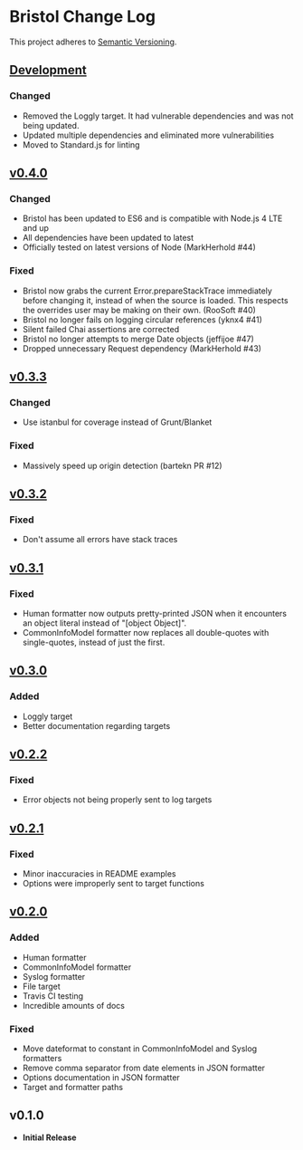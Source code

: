 # Bristol Change Log
This project adheres to [Semantic Versioning](http://semver.org/).

## [Development]
### Changed
- Removed the Loggly target. It had vulnerable dependencies and was not being updated.
- Updated multiple dependencies and eliminated more vulnerabilities
- Moved to Standard.js for linting

## [v0.4.0]
### Changed
- Bristol has been updated to ES6 and is compatible with Node.js 4 LTE and up
- All dependencies have been updated to latest
- Officially tested on latest versions of Node (MarkHerhold #44)

### Fixed
- Bristol now grabs the current Error.prepareStackTrace immediately before changing it, instead of when the source is loaded. This respects the overrides user may be making on their own. (RooSoft #40)
- Bristol no longer fails on logging circular references (yknx4 #41)
- Silent failed Chai assertions are corrected
- Bristol no longer attempts to merge Date objects (jeffijoe #47)
- Dropped unnecessary Request dependency (MarkHerhold #43)

## [v0.3.3]
### Changed
- Use istanbul for coverage instead of Grunt/Blanket

### Fixed
- Massively speed up origin detection (bartekn PR #12)

## [v0.3.2]
### Fixed
- Don't assume all errors have stack traces

## [v0.3.1]
### Fixed
- Human formatter now outputs pretty-printed JSON when it encounters an object literal instead of "[object Object]".
- CommonInfoModel formatter now replaces all double-quotes with single-quotes, instead of just the first.

## [v0.3.0]
### Added
- Loggly target
- Better documentation regarding targets

## [v0.2.2]
### Fixed
- Error objects not being properly sent to log targets

## [v0.2.1]
### Fixed
- Minor inaccuracies in README examples
- Options were improperly sent to target functions

## [v0.2.0]
### Added
- Human formatter
- CommonInfoModel formatter
- Syslog formatter
- File target
- Travis CI testing
- Incredible amounts of docs

### Fixed
- Move dateformat to constant in CommonInfoModel and Syslog formatters
- Remove comma separator from date elements in JSON formatter
- Options documentation in JSON formatter
- Target and formatter paths

## v0.1.0
- **Initial Release**

[Development]: https://github.com/TomFrost/Bristol/compare/v0.4.0...HEAD
[v0.4.0]: https://github.com/TomFrost/Bristol/compare/0.3.3...v0.4.0
[v0.3.3]: https://github.com/TomFrost/Bristol/compare/0.3.2...0.3.3
[v0.3.2]: https://github.com/TomFrost/Bristol/compare/0.3.1...0.3.2
[v0.3.1]: https://github.com/TomFrost/Bristol/compare/0.3.0...0.3.1
[v0.3.0]: https://github.com/TomFrost/Bristol/compare/0.2.2...0.3.0
[v0.2.2]: https://github.com/TomFrost/Bristol/compare/0.2.1...0.2.2
[v0.2.1]: https://github.com/TomFrost/Bristol/compare/0.2.0...0.2.1
[v0.2.0]: https://github.com/TomFrost/Bristol/compare/0.1.0...0.2.0
